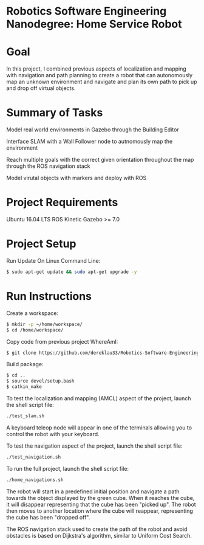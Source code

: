 # Robotics Software Engineering Nanodegree: Home Service Robot

# Goal
In this project, I combined previous aspects of localization and mapping with navigation and path planning to create a robot that can autonomously map an unknown environment and navigate and plan its own path to pick up and drop off virtual objects. 

# Summary of Tasks
Model real world environments in Gazebo through the Building Editor

Interface SLAM with a Wall Follower node to autnomously map the environment

Reach multiple goals with the correct given orientation throughout the map through the ROS navigation stack

Model virutal objects with markers and deploy with ROS

# Project Requirements
Ubuntu 16.04 LTS
ROS Kinetic
Gazebo >= 7.0  

# Project Setup
Run Update On Linux Command Line:   
```bash
$ sudo apt-get update && sudo apt-get upgrade -y
``` 

# Run Instructions
Create a workspace:    
```bash
$ mkdir -p ~/home/workspace/
$ cd /home/workspace/
```   

Copy code from previous project WhereAmI:
```bash
$ git clone https://github.com/dereklau33/Robotics-Software-Engineering-Nanodegree_MapMyWorld.git
```

Build package:  
```bash
$ cd ..
$ source devel/setup.bash
$ catkin_make
```

To test the localization and mapping (AMCL) aspect of the project, launch the shell script file:
```bash
./test_slam.sh
```   
A keyboard teleop node will appear in one of the terminals allowing you to control the robot with your keyboard. 

To test the navigation aspect of the project, launch the shell script file:
```bash
./test_navigation.sh
```  

To run the full project, launch the shell script file:
```bash
./home_navigations.sh
```  

The robot will start in a predefined initial position and navigate a path towards the object displayed by the green cube. When it reaches the cube, it will disappear representing that the cube has been "picked up". The robot then moves to another location where the cube will reappear, representing the cube has been "dropped off". 

The ROS navigation stack used to create the path of the robot and avoid obstacles is based on Dijkstra's algorithm, similar to Uniform Cost Search. 
